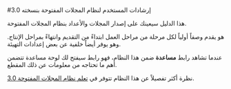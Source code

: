 ﻿#إرشادات المستخدم لنظام المجلات المفتوحة بنسخته 3.0

هذا الدليل سيعينك على إصدار المجلات والأعداد بنظام المجلات المفتوحة.

هو يقدم وصفاً أولياً لكل مرحلة من مراحل العمل ابتداءً من التقديم وانتهاءً بمراحل الإنتاج. وهو يوفر أيضاً خلفية عن بعض إعدادات التهيئة.

عندما تشاهد رابط **مساعدة** ضمن هذا النظام، فهو رابط سيفتح لك لوحة مساعدة تتضمن أهم ما تحتاجه من معلومات عن ذلك المقطع.

نظرة أكثر تفصيلاً عن هذا النظام تتوفر في [تعلم نظام المجلات المفتوحة 3.0](https://www.gitbook.com/book/pkp/ojs3/details).
